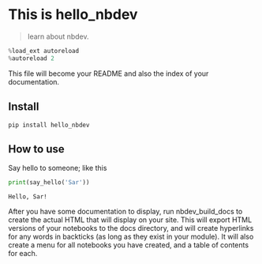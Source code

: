 # This is hello_nbdev
> learn about nbdev.


```python
%load_ext autoreload
%autoreload 2
```

This file will become your README and also the index of your documentation.

## Install

`pip install hello_nbdev`

## How to use

Say hello to someone; like this

```python
print(say_hello('Sar'))
```

    Hello, Sar!


After you have some documentation to display, run nbdev_build_docs to create the actual HTML that will display on your site. This will export HTML versions of your notebooks to the docs directory, and will create hyperlinks for any words in backticks (as long as they exist in your module). It will also create a menu for all notebooks you have created, and a table of contents for each.
